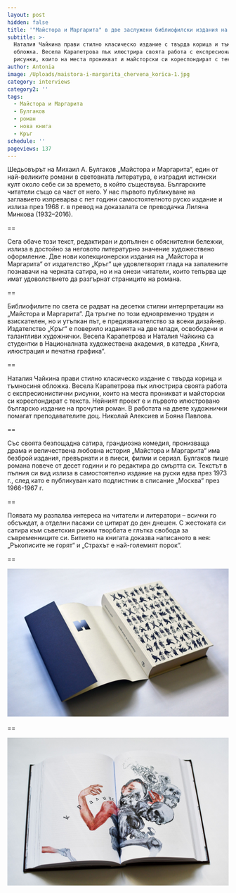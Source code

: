 ```yaml
---
layout: post
hidden: false
title: '"Майстора и Маргарита" в две заслужени библиофилски издания на изд. "Кръг"'
subtitle: >-
  Наталия Чайкина прави стилно класическо издание с твърда корица и тъмносиня
  обложка. Весела Карапетрова пък илюстрира своята работа с експресионистични
  рисунки, които на места проникват и майсторски си кореспондират с текста
author: Antonia
image: /Uploads/maistora-i-margarita_chervena_korica-1.jpg
category: interviews
category2: ''
tags:
  - Майстора и Маргарита
  - Булгаков
  - роман
  - нова книга
  - Кръг
schedule: ''
pageviews: 137
---
```

Шедьовърът на Михаил А. Булгаков „Майстора и Маргарита“, един от най-великите романи в световната литература, е изградил истински култ около себе си за времето, в който съществува. Българските читатели също са част от него. У нас първото публикуване на заглавието изпреварва с пет години самостоятелното руско издание и излиза през 1968 г. в превод на доказалата се преводачка Лиляна Минкова (1932–2016).

\==

Сега обаче този текст, редактиран и допълнен с обяснителни бележки, излиза в достойно за неговото литературно значение художествено оформление. Две нови колекционерски издания на „Майстора и Маргарита“ от издателство „Кръг“ ще удовлетворят глада на запалените познавачи на черната сатира, но и на онези читатели, които тепърва ще имат удоволствието да разгърнат страниците на романа.

\==

Библиофилите по света се радват на десетки стилни интерпретации на „Майстора и Маргарита“. Да тръгне по този едновременно труден и взискателен, но и утъпкан път, е предизвикателство за всеки дизайнер. Издателство „Кръг“ е поверило изданията на две млади, освободени и талантливи художнички. Весела Карапетрова и Наталия Чайкина са студентки в Националната художествена академия, в катедра „Книга, илюстрация и печатна графика“. 

\==

Наталия Чайкина прави стилно класическо издание с твърда корица и тъмносиня обложка. Весела Карапетрова пък илюстрира своята работа с експресионистични рисунки, които на места проникват и майсторски си кореспондират с текста. Нейният проект е и първото илюстровано българско издание на прочутия роман. В работата на двете художнички помагат преподавателите доц. Николай Алексиев и Бояна Павлова.

\==

Със своята безпощадна сатира, грандиозна комедия, пронизваща драма и величествена любовна история „Майстора и Маргарита“ има безброй издания, превърнати и в пиеси, филми и сериал. Булгаков пише романа повече от десет години и го редактира до смъртта си. Текстът в пълния си вид излиза в самостоятелно издание на руски едва през 1973 г., след като е публикуван като подлистник в списание „Москва“ през 1966-1967 г. 

\==

Появата му разпалва интереса на читатели и литератори – всички го обсъждат, а отделни пасажи се цитират до ден днешен. С жестоката си сатира към съветския режим творбата е глътка свобода за съвременниците си. Битието на книгата доказва написаното в нея: „Ръкописите не горят“ и „Страхът е най-големият порок“.

\==

![](/Uploads/maistora-i-margarita_sinya_1.jpg)

\==

![](/Uploads/maistora-i-margarita_chervena_1.jpg)
